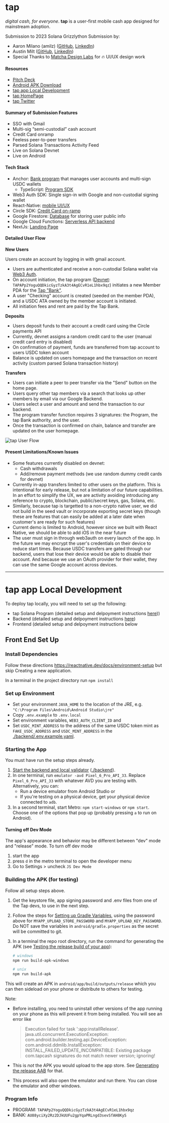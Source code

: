 # tap
*digital cash, for everyone*. **tap** is a user-first mobile cash app designed for mainstream adoption.

Submission to 2023 Solana Grizzlython Submission by:
- Aaron Milano (amilz) ([GitHub](https://github.com/amilz), [LinkedIn](https://www.linkedin.com/in/aaronmilano/))
- Austin Milt ([GitHub](https://github.com/austinmilt), [LinkedIn](https://www.linkedin.com/in/austinmilt/))
- Special Thanks to [Matcha Design Labs](https://www.matchadesignlabs.com/) for 🔥 UI/UX design work

#### Resources
- [Pitch Deck](https://docs.google.com/presentation/d/1_u_i_yqSlY2ZjhBJsdlTOUyJ7z1OH891Pro1LJQSPpA/edit#slide=id.g2196631c208_1_103)
- [Android APK Download](https://tapcash.app/android)
- [tap app Local Development](#tap-app-local-development)
- [tap HomePage](https://tapcash.app)
- [tap Twitter](https://twitter.com/tapcashapp)

#### Summary of Submission Features
- SSO with Gmail
- Multi-sig “semi-custodial” cash account
- Credit Card onramp
- Feeless peer-to-peer transfers
- Parsed Solana Transactions Activity Feed
- Live on Solana Devnet
- Live on Android

#### Tech Stack
- Anchor: [Bank program](./program/tap_cash/) that manages user accounts and multi-sign USDC wallets
    - TypeScript: [Program SDK](./backend/src/program/sdk.ts)
- Web3 Auth SDK: Single sign-in with Google and non-custodial signing wallet
- React-Native: [mobile UI/UX](./src/)
- Circle SDK: [Credit Card on-ramp](./backend/src/circle/)
- Google Firestore: [Database](./backend/src/db/) for storing user public info
- Google Cloud Functions: [Serverless API backend](./backend/src/index.ts)
- NextJs: [Landing Page](https://tapcash.app)

#### Detailed User Flow
**New Users**

Users create an account by logging in with gmail account.
- Users are authenticated and receive a non-custodial Solana wallet via [Web3 Auth](https://web3auth.io/).
- On account initiation, the tap program ([Devnet](https://explorer.solana.com/address/TAPAPp2YoguQQDkicGyzTzkA3t4AgECvR1eL1hbx9qz?cluster=devnet): `TAPAPp2YoguQQDkicGyzTzkA3t4AgECvR1eL1hbx9qz`) initiates a new Member PDA for the [Tap "Bank"](https://explorer.solana.com/address/AU88yciXy2Rz2DJkUUFu2gpYqaPRLngd3sevSfAH8KyS/anchor-account?cluster=devnet).
- A user "Checking" account is created (seeded on the member PDA), and a USDC ATA owned by the member account is initiated.
- All initiation fees and rent are paid by the Tap Bank.

**Deposits**

- Users deposit funds to their account a credit card using the Circle payments API
- Currently, devnet assigns a random credit card to the user (manual credit card entry is disabled)
- On confirmation of payment, funds are transferred from tap account to users USDC token account
- Balance is updated on users homepage and the transaction on recent activity (custom parsed Solana transaction history)

**Transfers**

- Users can initiate a peer to peer transfer via the "Send" button on the home page.
- Users query other tap members via a search that looks up other members by email via our Google Backend.
- Users select a user and amount and send the transaction to our backend.
- The program transfer function requires 3 signatures: the Program, the tap Bank authority, and the user.
- Once the transaction is confirmed on chain, balance and transfer are updated on the user homepage.

![tap User Flow](./src/images/misc/tap-flow.png)

#### Present Limitations/Known Issues
- Some features currently disabled on devnet:
    - Cash withdrawals
    - Add/remove payment methods (we use random dummy credit cards for devnet)
- Currently in-app transfers limited to other users on the platform. This is intentional for early release, but not a limitation of our future capabilities. In an effort to simplify the UX, we are activity avoiding introducing any reference to crypto, blockchain, public/secret keys, gas, Solana, etc.
- Similarly, because tap is targetted to a non-crypto native user, we did not build in the seed vault or incorporate exporting secret keys (though these are features that can easily be added at a later date when customer's are ready for such features)
- Current demo is limited to Android, however since we built with React Native, we should be able to add iOS in the near future
- The user must sign in through web3auth on every launch of the app. In the future we may encrypt the user's credentials on their device to reduce start times. Because USDC transfers are gated through our backend, users that lose their device would be able to disable their account. And because we use an OAuth provider for their wallet, they can use the same Google account across devices.


***


# tap app Local Development

To deploy tap locally, you will need to set up the following:
- tap Solana Program (detailed setup and delpoyment instructions [here](./backend/README.md)))
- Backend (detailed setup and delpoyment instructions [here](./backend/README.md))
- Frontend (detailed setup and delpoyment instructions below

## Front End Set Up

### Install Dependencies
Follow these directions https://reactnative.dev/docs/environment-setup but skip Creating a new application.

In a terminal in the project directory run `npm install`


### Set up Environment
- Set your environment `JAVA_HOME` to the location of the JRE, e.g. `"C:\Program Files\Android\Android Studio\jre"`
- Copy `.env.example` to `.env.local`
- Set environment variables, `WEB3_AUTH_CLIENT_ID` and
- Set `USDC_MINT_ADDRESS` to the address of the same USDC token mint as `FAKE_USDC_ADDRESS` and `USDC_MINT_ADDRESS` in the [./backend/.env.example.yaml](./backend/.env.example.yaml).


### Starting the App
You must have run the setup steps already.

1. [Start the backend and local validator](./backend/README.md) ([./backend](./backend)).
2. In one terminal, run `emulator -avd Pixel_6_Pro_API_33`. Replace `Pixel_6_Pro_API_33` with whatever AVD you are testing with. Alternatively, you can:
    - Run a device emulator from Android Studio or
    - If you're testing on a physical device, get your physical device connected to `adb`.
3. In a second terminal, start Metro: `npm start-windows` or `npm start`. Choose one of the options that pop up (probably pressing `a` to run on Android).


#### Turning off Dev Mode
The app's appearance and behavior may be different between "dev" mode and
"release" mode. To turn off dev mode
1. start the app
2. press `d` in the metro terminal to open the developer menu
3. Go to Settings > uncheck `JS Dev Mode`


### Building the APK (for testing)
Follow all setup steps above.

1. Get the keystore file, app signing password and .env files from
one of the Tap devs, to use in the next step.
2. Follow the steps for
[Setting up Gradle Variables](https://reactnative.dev/docs/signed-apk-android#setting-up-gradle-variables),
using the password above for `MYAPP_UPLOAD_STORE_PASSWORD` and `MYAPP_UPLOAD_KEY_PASSWORD`. Do NOT save the variables in `android/gradle.properties` as the secret will be committed to git.
3. In a terminal the repo root directory, run the command for generating the APK
 (see [Testing the release build of your app](https://reactnative.dev/docs/signed-apk-android#testing-the-release-build-of-your-app)):

    ```bash
    # windows
    npm run build-apk-windows

    # unix
    npm run build-apk
    ```

This will create an APK in `android/app/build/outputs/release` which you can then
sideload on your phone or distribute to others for testing.

Note:
- Before installing, you need to uninstall other versions of the
app running on your phone as this will prevent it from being installed.
You will see an error like

    > Execution failed for task ':app:installRelease'.
    > java.util.concurrent.ExecutionException: com.android.builder.testing.api.DeviceException: com.android.ddmlib.InstallException: INSTALL_FAILED_UPDATE_INCOMPATIBLE: Existing package com.tapcash signatures do not match newer version; ignoring!

- This is _not_ the APK you would upload to the app store. See [Generating the release AAB](https://reactnative.dev/docs/signed-apk-android#generating-the-release-aab) for that.
- This process will also open the emulator and run there.
You can close the emulator and other windows.

### Program Info
- PROGRAM: `TAPAPp2YoguQQDkicGyzTzkA3t4AgECvR1eL1hbx9qz`
- BANK: `AU88yciXy2Rz2DJkUUFu2gpYqaPRLngd3sevSfAH8KyS`
